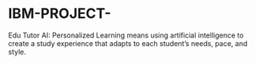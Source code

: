 # IBM-PROJECT-
Edu Tutor AI: Personalized Learning means using artificial intelligence to create a study experience that adapts to each student’s needs, pace, and style.

